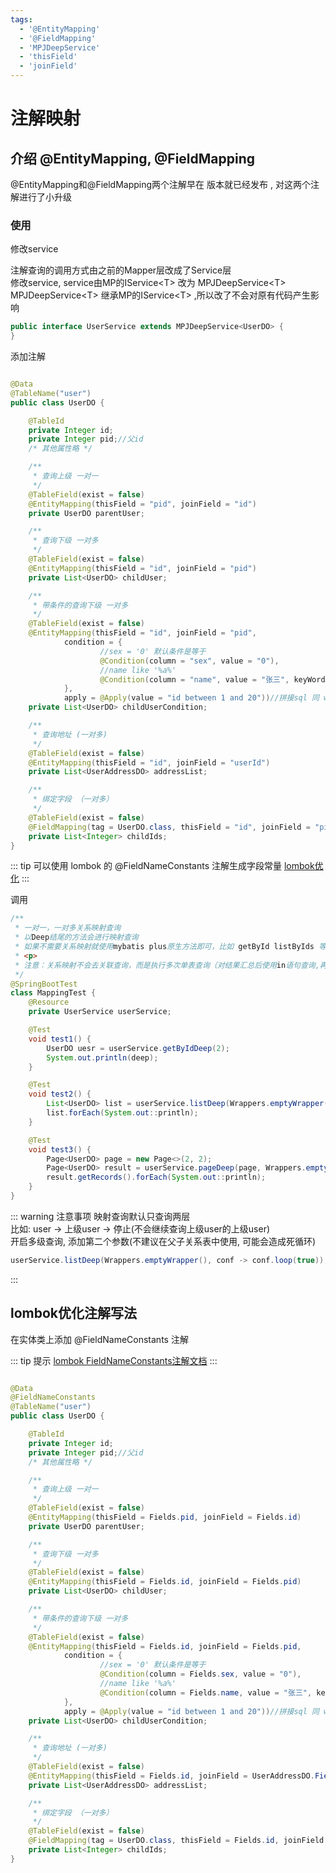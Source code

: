 ```yaml
---
tags:
  - '@EntityMapping'
  - '@FieldMapping'
  - 'MPJDeepService'
  - 'thisField'
  - 'joinField'
---
```


# 注解映射

## 介绍 @EntityMapping, @FieldMapping

@EntityMapping和@FieldMapping两个注解早在 <Badge type="tip" text="1.2.0" vertical="top" /> 版本就已经发布
, <Badge type="tip" text="1.4.5" vertical="top" /> 对这两个注解进行了小升级

### 使用

修改service

注解查询的调用方式由之前的Mapper层改成了Service层  
修改service, service由MP的IService\<T\> 改为 MPJDeepService\<T\>  
MPJDeepService\<T\> 继承MP的IService\<T\> ,所以改了不会对原有代码产生影响

```java
public interface UserService extends MPJDeepService<UserDO> {
}
```

添加注解

```java

@Data
@TableName("user")
public class UserDO {

    @TableId
    private Integer id;
    private Integer pid;//父id
    /* 其他属性略 */

    /**
     * 查询上级 一对一
     */
    @TableField(exist = false)
    @EntityMapping(thisField = "pid", joinField = "id")
    private UserDO parentUser;

    /**
     * 查询下级 一对多
     */
    @TableField(exist = false)
    @EntityMapping(thisField = "id", joinField = "pid")
    private List<UserDO> childUser;

    /**
     * 带条件的查询下级 一对多
     */
    @TableField(exist = false)
    @EntityMapping(thisField = "id", joinField = "pid",
            condition = {
                    //sex = '0' 默认条件是等于
                    @Condition(column = "sex", value = "0"),
                    //name like '%a%'
                    @Condition(column = "name", value = "张三", keyWord = SqlKeyword.LIKE)
            },
            apply = @Apply(value = "id between 1 and 20"))//拼接sql 同 wrapper.apply()
    private List<UserDO> childUserCondition;

    /**
     * 查询地址 (一对多)
     */
    @TableField(exist = false)
    @EntityMapping(thisField = "id", joinField = "userId")
    private List<UserAddressDO> addressList;

    /**
     * 绑定字段 （一对多）
     */
    @TableField(exist = false)
    @FieldMapping(tag = UserDO.class, thisField = "id", joinField = "pid", select = "id")
    private List<Integer> childIds;
}
```

::: tip
可以使用 lombok 的 @FieldNameConstants 注解生成字段常量
[lombok优化](./az.html#lombok优化注解写法)
:::

调用

```java
/**
 * 一对一，一对多关系映射查询
 * 以Deep结尾的方法会进行映射查询
 * 如果不需要关系映射就使用mybatis plus原生方法即可，比如 getById listByIds 等
 * <p>
 * 注意：关系映射不会去关联查询，而是执行多次单表查询（对结果汇总后使用in语句查询,再对结果进行匹配）
 */
@SpringBootTest
class MappingTest {
    @Resource
    private UserService userService;

    @Test
    void test1() {
        UserDO uesr = userService.getByIdDeep(2);
        System.out.println(deep);
    }

    @Test
    void test2() {
        List<UserDO> list = userService.listDeep(Wrappers.emptyWrapper());
        list.forEach(System.out::println);
    }

    @Test
    void test3() {
        Page<UserDO> page = new Page<>(2, 2);
        Page<UserDO> result = userService.pageDeep(page, Wrappers.emptyWrapper());
        result.getRecords().forEach(System.out::println);
    }
}
```

::: warning 注意事项
映射查询默认只查询两层  
比如: user -> 上级user -> 停止(不会继续查询上级user的上级user)  
开启多级查询, 添加第二个参数(不建议在父子关系表中使用, 可能会造成死循环)

```java
userService.listDeep(Wrappers.emptyWrapper(), conf -> conf.loop(true));
```

:::

## lombok优化注解写法

在实体类上添加 @FieldNameConstants 注解

::: tip 提示
[lombok FieldNameConstants注解文档](https://projectlombok.org/features/experimental/FieldNameConstants)
:::

```java

@Data
@FieldNameConstants
@TableName("user")
public class UserDO {

    @TableId
    private Integer id;
    private Integer pid;//父id
    /* 其他属性略 */

    /**
     * 查询上级 一对一
     */
    @TableField(exist = false)
    @EntityMapping(thisField = Fields.pid, joinField = Fields.id)
    private UserDO parentUser;

    /**
     * 查询下级 一对多
     */
    @TableField(exist = false)
    @EntityMapping(thisField = Fields.id, joinField = Fields.pid)
    private List<UserDO> childUser;

    /**
     * 带条件的查询下级 一对多
     */
    @TableField(exist = false)
    @EntityMapping(thisField = Fields.id, joinField = Fields.pid,
            condition = {
                    //sex = '0' 默认条件是等于
                    @Condition(column = Fields.sex, value = "0"),
                    //name like '%a%'
                    @Condition(column = Fields.name, value = "张三", keyWord = SqlKeyword.LIKE)
            },
            apply = @Apply(value = "id between 1 and 20"))//拼接sql 同 wrapper.apply()
    private List<UserDO> childUserCondition;

    /**
     * 查询地址 (一对多)
     */
    @TableField(exist = false)
    @EntityMapping(thisField = Fields.id, joinField = UserAddressDO.Fields.userId)
    private List<UserAddressDO> addressList;

    /**
     * 绑定字段 （一对多）
     */
    @TableField(exist = false)
    @FieldMapping(tag = UserDO.class, thisField = Fields.id, joinField = Fields.pid, select = Fields.id)
    private List<Integer> childIds;
}
```